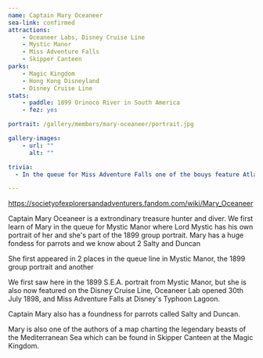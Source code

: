 ```yaml
---
name: Captain Mary Oceaneer
sea-link: confirmed
attractions:
    - Oceaneer Labs, Disney Cruise Line
    - Mystic Manor
    - Miss Adventure Falls
    - Skipper Canteen
parks:
    - Magic Kingdom
    - Hong Kong Disneyland
    - Disney Cruise Line
stats:
    - paddle: 1899 Orinoco River in South America
    - fez: yes

portrait: /gallery/members/mary-oceaneer/portrait.jpg

gallery-images:
    - url: ""
      alt: ""

trivia:
  - In the queue for Miss Adventure Falls one of the bouys feature Atlantan writing, which could possibly be a link between S.E.A. and the Disney Film Atlantis: The Lost Empire

---
```



https://societyofexplorersandadventurers.fandom.com/wiki/Mary_Oceaneer

Captain Mary Oceaneer is a extrondinary treasure hunter and diver. We first learn of Mary in the queue for Mystic Manor where Lord Mystic has his own portrait of her and she's part of the 1899 group portrait. Mary has a huge fondess for parrots and we know about 2 Salty and Duncan


She first appeared in 2 places in the queue line in Mystic Manor, the 1899 group portrait and another 


We first saw here in the 1899 S.E.A. portrait from Mystic Manor, but she is also now featured on the Disney Cruise Line, Oceaneer Lab opened 30th July 1898, and Miss Adventure Falls at Disney's Typhoon Lagoon.

Captain Mary also has a foundness for parrots called Salty and Duncan.

Mary is also one of the authors of a map charting the legendary beasts of the Mediterranean Sea which can be found in Skipper Canteen at the Magic Kingdom.

